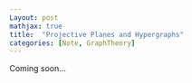 ```yaml
---
Layout: post
mathjax: true
title:  "Projective Planes and Hypergraphs"
categories: [Note, GraphTheory]
---
```


Coming soon...
